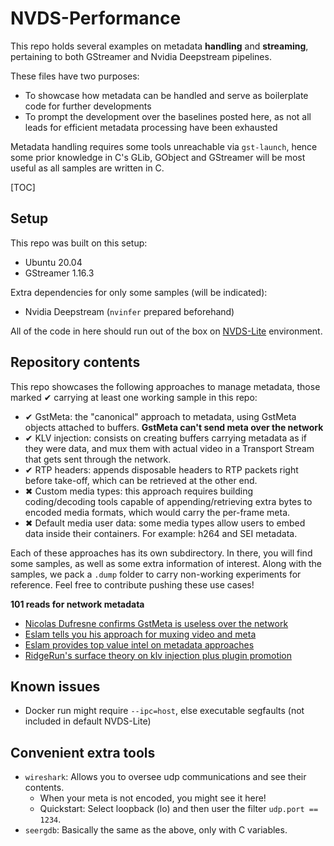 # NVDS-Performance

This repo holds several examples on metadata **handling** and **streaming**, pertaining to both GStreamer and Nvidia Deepstream pipelines.

These files have two purposes:

- To showcase how metadata can be handled and serve as boilerplate code for further developments
- To prompt the development over the baselines posted here, as not all leads for efficient metadata processing have been exhausted

Metadata handling requires some tools unreachable via `gst-launch`, hence some prior knowledge in C's GLib, GObject and GStreamer will be most useful as all samples are written in C.

[TOC]

## Setup

This repo was built on this setup:

- Ubuntu 20.04
- GStreamer 1.16.3

Extra dependencies for only some samples (will be indicated):

- Nvidia Deepstream (`nvinfer` prepared beforehand)

All of the code in here should run out of the box on [NVDS-Lite](https://bitbucket.org/fadacatec-ondemand/nvds-lite/src/master/) environment.


## Repository contents

This repo showcases the following approaches to manage metadata, those marked ✔ carrying at least one working sample in this repo:

- ✔ GstMeta: the "canonical" approach to metadata, using GstMeta objects attached to buffers. **GstMeta can't send meta over the network**
- ✔ KLV injection: consists on creating buffers carrying metadata as if they were data, and mux them with actual video in a Transport Stream that gets sent through the network.
- ✔ RTP headers: appends disposable headers to RTP packets right before take-off, which can be retrieved at the other end.
- ✖ Custom media types: this approach requires building coding/decoding tools capable of appending/retrieving extra bytes to encoded media formats, which would carry the per-frame meta.
- ✖ Default media user data: some media types allow users to embed data inside their containers. For example: h264 and SEI metadata.

Each of these approaches has its own subdirectory. In there, you will find some samples, as well as some extra information of interest. Along with the samples, we pack a `.dump` folder to carry non-working experiments for reference. Feel free to contribute pushing these use cases!


**101 reads for network metadata**

- [Nicolas Dufresne confirms GstMeta is useless over the network](https://lists.freedesktop.org/archives/gstreamer-devel/2016-June/059135.html)
- [Eslam tells you his approach for muxing video and meta](https://stackoverflow.com/questions/68098185/add-stream-meta-to-a-stream-via-gstreamer)
- [Eslam provides top value intel on metadata approaches](https://lists.freedesktop.org/archives/gstreamer-devel/2021-September/079056.html)
- [RidgeRun's surface theory on klv injection plus plugin promotion](https://developer.ridgerun.com/wiki/index.php/GStreamer_and_in-band_metadata)


## Known issues

- Docker run might require `--ipc=host`, else executable segfaults (not included in default NVDS-Lite)


## Convenient extra tools

- `wireshark`: Allows you to oversee udp communications and see their contents.
    - When your meta is not encoded, you might see it here!
    - Quickstart: Select loopback (lo) and then user the filter `udp.port == 1234`.
- `seergdb`: Basically the same as the above, only with C variables.